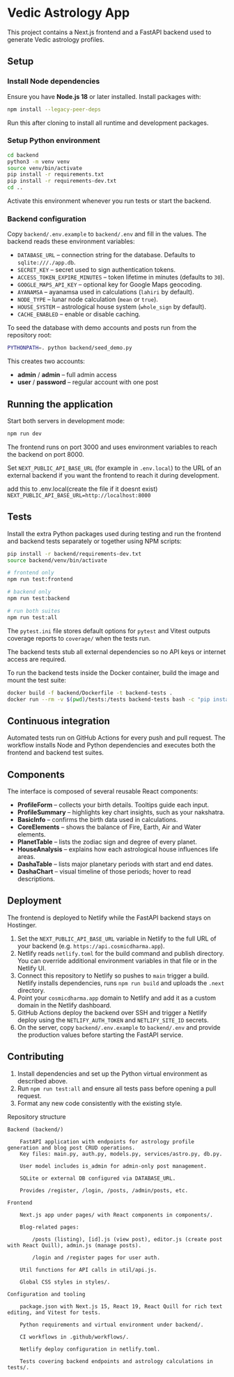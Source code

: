 # Vedic Astrology App

This project contains a Next.js frontend and a FastAPI backend used to generate Vedic astrology profiles.

## Setup

### Install Node dependencies

Ensure you have **Node.js 18** or later installed. Install packages with:

```bash
npm install --legacy-peer-deps
```
Run this after cloning to install all runtime and development packages.

### Setup Python environment

```bash
cd backend
python3 -m venv venv
source venv/bin/activate
pip install -r requirements.txt
pip install -r requirements-dev.txt
cd ..
```
Activate this environment whenever you run tests or start the backend.

### Backend configuration

Copy `backend/.env.example` to `backend/.env` and fill in the values. The backend
reads these environment variables:

* `DATABASE_URL` – connection string for the database. Defaults to
  `sqlite:///./app.db`.
* `SECRET_KEY` – secret used to sign authentication tokens.
* `ACCESS_TOKEN_EXPIRE_MINUTES` – token lifetime in minutes (defaults to `30`).
* `GOOGLE_MAPS_API_KEY` – optional key for Google Maps geocoding.
* `AYANAMSA` – ayanamsa used in calculations (`lahiri` by default).
* `NODE_TYPE` – lunar node calculation (`mean` or `true`).
* `HOUSE_SYSTEM` – astrological house system (`whole_sign` by default).
* `CACHE_ENABLED` – enable or disable caching.

To seed the database with demo accounts and posts run from the repository root:

```bash
PYTHONPATH=. python backend/seed_demo.py
```

This creates two accounts:
* **admin** / **admin** – full admin access
* **user** / **password** – regular account with one post

## Running the application

Start both servers in development mode:

```bash
npm run dev
```

The frontend runs on port 3000 and uses environment variables to reach the backend on port 8000.

Set `NEXT_PUBLIC_API_BASE_URL` (for example in `.env.local`) to the URL of an
external backend if you want the frontend to reach it during development.

add this to .env.local(create the file if it doesnt exist)
`NEXT_PUBLIC_API_BASE_URL=http://localhost:8000`

## Tests

Install the extra Python packages used during testing and run the frontend and backend tests separately or together using NPM scripts:

```bash
pip install -r backend/requirements-dev.txt
source backend/venv/bin/activate
```

```bash
# frontend only
npm run test:frontend

# backend only
npm run test:backend

# run both suites
npm run test:all
```

The `pytest.ini` file stores default options for `pytest` and Vitest outputs
coverage reports to `coverage/` when the tests run.

The backend tests stub all external dependencies so no API keys or internet access are required.

To run the backend tests inside the Docker container, build the image and mount the test suite:

```bash
docker build -f backend/Dockerfile -t backend-tests .
docker run --rm -v $(pwd)/tests:/tests backend-tests bash -c "pip install pytest && PYTHONPATH=/app pytest -q /tests"
```

## Continuous integration

Automated tests run on GitHub Actions for every push and pull request. The workflow installs Node and Python dependencies and executes both the frontend and backend test suites.

## Components

The interface is composed of several reusable React components:

- **ProfileForm** – collects your birth details. Tooltips guide each input.
- **ProfileSummary** – highlights key chart insights, such as your nakshatra.
- **BasicInfo** – confirms the birth data used in calculations.
- **CoreElements** – shows the balance of Fire, Earth, Air and Water elements.
- **PlanetTable** – lists the zodiac sign and degree of every planet.
- **HouseAnalysis** – explains how each astrological house influences life areas.
- **DashaTable** – lists major planetary periods with start and end dates.
- **DashaChart** – visual timeline of those periods; hover to read descriptions.

## Deployment

The frontend is deployed to Netlify while the FastAPI backend stays on Hostinger.

1. Set the `NEXT_PUBLIC_API_BASE_URL` variable in Netlify to the full URL of your backend (e.g. `https://api.cosmicdharma.app`).
2. Netlify reads `netlify.toml` for the build command and publish directory. You can override additional environment variables in that file or in the Netlify UI.
3. Connect this repository to Netlify so pushes to `main` trigger a build. Netlify installs dependencies, runs `npm run build` and uploads the `.next` directory.
4. Point your `cosmicdharma.app` domain to Netlify and add it as a custom domain in the Netlify dashboard.
5. GitHub Actions deploy the backend over SSH and trigger a Netlify deploy using the `NETLIFY_AUTH_TOKEN` and `NETLIFY_SITE_ID` secrets.
6. On the server, copy `backend/.env.example` to `backend/.env` and provide the
   production values before starting the FastAPI service.

## Contributing

1. Install dependencies and set up the Python virtual environment as described above.
2. Run `npm run test:all` and ensure all tests pass before opening a pull request.
3. Format any new code consistently with the existing style.


Repository structure

    Backend (backend/)

        FastAPI application with endpoints for astrology profile generation and blog post CRUD operations.
        Key files: main.py, auth.py, models.py, services/astro.py, db.py.

        User model includes is_admin for admin-only post management.

        SQLite or external DB configured via DATABASE_URL.

        Provides /register, /login, /posts, /admin/posts, etc.

    Frontend

        Next.js app under pages/ with React components in components/.

        Blog-related pages:

            /posts (listing), [id].js (view post), editor.js (create post with React Quill), admin.js (manage posts).

            /login and /register pages for user auth.

        Util functions for API calls in util/api.js.

        Global CSS styles in styles/.

    Configuration and tooling

        package.json with Next.js 15, React 19, React Quill for rich text editing, and Vitest for tests.

        Python requirements and virtual environment under backend/.

        CI workflows in .github/workflows/.

        Netlify deploy configuration in netlify.toml.

        Tests covering backend endpoints and astrology calculations in tests/.
